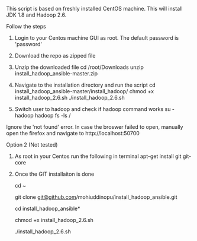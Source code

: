 This script is based on freshly installed CentOS machine. This will install JDK 1.8 and Hadoop 2.6. 

Follow the steps

1. Login to your Centos machine GUI as root. The default password is 'password'
2. Download the repo as zipped file
3. Unzip the downloaded file
    cd /root/Downloads 
    unzip install_hadoop_ansible-master.zip

4. Navigate to the installation directory and run the script 
    cd install_hadoop_ansible-master/install_hadoop/ 
    chmod +x install_hadoop_2.6.sh 
    ./install_hadoop_2.6.sh

5. Switch user to hadoop and check if hadoop command works 
    su - hadoop 
    hadoop fs -ls /

Ignore the 'not found' error. In case the broswer failed to open, manually open the firefox and navigate to http://localhost:50700

Option 2 (Not tested)

1. As root in your Centos run the following in terminal 
    apt-get install git git-core

2. Once the GIT installaiton is done

    cd ~
    
    git clone git@github.com/mohiuddinopu/install_hadoop_ansible.git
    
    cd install_hadoop_ansible*
    
    chmod +x install_hadoop_2.6.sh 
    
    ./install_hadoop_2.6.sh
